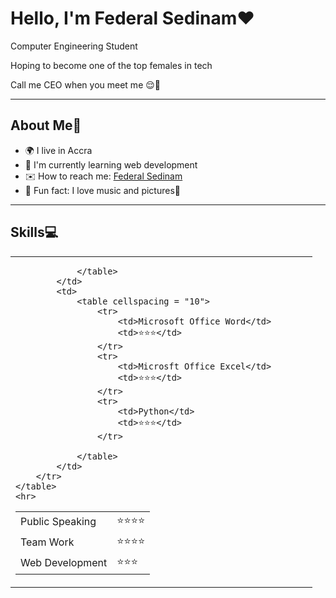<!DOCTYPE html>
<html lang="en">
<head>
    <meta charset="UTF-8">
    <meta http-equiv="X-UA-Compatible" content="IE=edge">
    <meta name="viewport" content="width=device-width, initial-scale=1.0">
    
</head>
<body>
    <h1>Hello, I'm Federal Sedinam❤️</h1>
    <p>Computer Engineering Student</p>
    <p>Hoping to become one of the top females in tech</p>
    <p>Call me CEO when you meet me 😌🥂</p>
    <hr>
    <h2>About Me🤗</h2>
    <ul>
        <li>🌍 I live in Accra</li>
        <li>🧠 I'm currently learning web development</li>
        <li>✉️ How to reach me: <a href="https://linktr.ee/Federal_Sedinam">Federal Sedinam</a> </li>
        <li>💃 Fun fact: I love music and pictures🥂</li>
    </ul>
    <hr>
    <h2>Skills💻</h2>
    <table>
        <tr>
            <td>
                <table cellspacing = "10">
                    <tr>
                        <td>Public Speaking</td>
                        <td>⭐⭐⭐⭐</td>
                    </tr>
                    <tr>
                        <td>Team Work</td>
                        <td>⭐⭐⭐⭐</td>
                    </tr>
                    <tr>
                        <td>Web Development</td>
                        <td>⭐⭐⭐</td>
                    </tr>                                 
                       
                </table>
            </td>
            <td>
                <table cellspacing = "10">                   
                    <tr>
                        <td>Microsoft Office Word</td>
                        <td>⭐⭐⭐</td>
                    </tr>
                    <tr>
                        <td>Microsft Office Excel</td>
                        <td>⭐⭐⭐</td>
                    </tr>
                    <tr>
                        <td>Python</td>
                        <td>⭐⭐⭐</td>
                    </tr>
                       
                </table>
            </td>
        </tr>
    </table>
    <hr>
    
</body>
</html>
